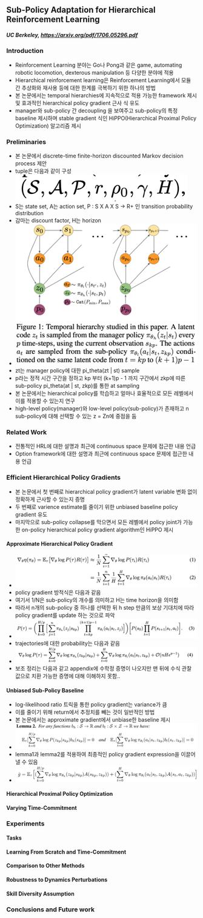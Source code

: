
## Sub-Policy Adaptation for Hierarchical Reinforcement Learning

##### UC Berkeley, https://arxiv.org/pdf/1706.05296.pdf

### Introduction
- Reinforcement Learning 분야는 Go나 Pong과 같은 game, automating robotic locomotion, dexterous manipulation 등 다양한 분야에 적용
- Hierarchical reinforcement learning은 Reinforcement Learning에서 모듈 간 추상화와 재사용 등에 대한 한계를 극복하기 위한 하나의 방법
- 본 논문에서는 temporal hierarchies에 지속적으로 적용 가능한 framework 제시 및 효과적인 hierarchical policy gradient 근사 식 유도
- manager와 sub-policy 간 decoupling 을 보여주고 sub-policy의 특정 baseline 제시하며 stable gradient 식인 HiPPO(Hierarchical Proximal Policy Optimization) 알고리즘 제시

### Preliminaries
- 본 논문에서 discrete-time finite-horizon discounted Markov decision process 제안
- tuple은 다음과 같이 구성 ![HiPPO MDP](paper_images/HIPPO_image1.png)
- S는 state set, A는 action set, P : S X A X S -> R+ 인 transition probability distribution
- 감마는 discount factor, H는 horizon
- ![Temporal hierarchy studied in this paper](paper_images/HIPPO_image2.png)
- zt는 manager policy에 대한 pi_theta(zt | st) sample
- p라는 정적 시간 구간을 정하고 kp 부터 (k+1)p - 1 까지 구간에서 zkp에 따른 sub-policy pi_theta(at | st, zkp)를 통한 at sampling
- 본 논문에서는 hierarchical policy를 학습하고 얼마나 효율적으로 모든 레벨에서 이를 적용할 수 있는지 연구
- high-level policy(manager)와 low-level policy(sub-policy)가 존재하고 n sub-policy에 대해 선택할 수 있는 z = Zn에 중점을 둠

### Related Work
- 전통적인 HRL에 대한 설명과 최근에 continuous space 문제에 접근한 내용 언급
- Option framework에 대한 설명과 최근에 continuous space 문제에 접근한 내용 언급

### Efficient Hierarchical Policy Gradients
- 본 논문에서 첫 번째로 hierarchical policy gradient가 latent variable 변화 없이 정확하게 근사할 수 있는지 증명
- 두 번째로 varience estimate를 줄이기 위한 unbiased baseline policy gradient 유도
- 마지막으로 sub-policy collapse를 막으면서 모든 레벨에서 policy joint가 가능한 on-policy hierarchical policy gradient algorithm인 HiPPO 제시
#### Approximate Hierarchical Policy Gradient
- ![Policy Gradient Equation](paper_images/HIPPO_image3.png)
- policy gradient 방적식은 다음과 같음
- 여기서 1/N은 sub-policy의 개수를 의미하고 H는 time horizon을 의미함
- 따라서 n개의 sub-policy 중 하나를 선택한 뒤 h step 만큼의 보상 기대치에 따라 policy gradient를 update 하는 것으로 파악
- ![probability of trajectory tau](paper_images/HIPPO_image4.png)
- trajectories에 대한 probability는 다음과 같음
- ![lemma1](paper_images/HIPPO_image5.png)
- 보조 정리는 다음과 같고 appendix에 수학정 증명이 나오지만 맨 뒤에 수식 관찰 값으로 치환 가능한 증명에 대해 이해하지 못함..
#### Unbiased Sub-Policy Baseline
- log-likelihood ratio 트릭을 통한 policy gradient는 variance가 큼
- 이를 줄이기 위해 return에서 추정치를 빼는 것이 일반적인 방법
- 본 논문에서는 approximate gradient에서 unbiase한 baseline 제시
- ![lemma2](paper_images/HIPPO_image6.PNG)
- lemma1과 lemma2를 적용하여 최종적인 policy gradient expression을 이끌어 낼 수 있음
- ![Eq1](paper_images/HIPPO_image7.PNG)

#### Hierarchical Proximal Policy Optimization
#### Varying Time-Commitment

### Experiments
#### Tasks
#### Learning From Scratch and Time-Commitment
#### Comparison to Other Methods
#### Robustness to Dynamics Perturbations
#### Skill Diversity Assumption

### Conclusions and Future work